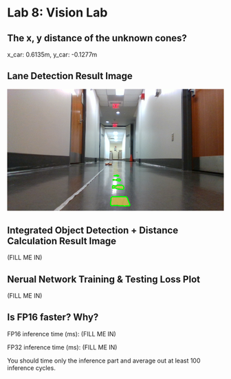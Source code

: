 # Lab 8: Vision Lab

## The x, y distance of the unknown cones?
x_car: 0.6135m, y_car: -0.1277m

## Lane Detection Result Image
![Generated Lane Markings](./lane_markings.png)

## Integrated Object Detection + Distance Calculation Result Image
(FILL ME IN)

## Nerual Network Training & Testing Loss Plot
(FILL ME IN)

## Is FP16 faster? Why?
FP16 inference time (ms): (FILL ME IN)

FP32 inference time (ms): (FILL ME IN)

You should time only the inference part and average out at least 100 inference cycles.

